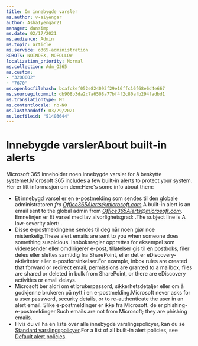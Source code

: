 ```yaml
---
title: Om innebygde varsler
ms.author: v-aiyengar
author: AshaIyengar21
manager: dansimp
ms.date: 02/17/2021
ms.audience: Admin
ms.topic: article
ms.service: o365-administration
ROBOTS: NOINDEX, NOFOLLOW
localization_priority: Normal
ms.collection: Adm_O365
ms.custom:
- "3200002"
- "7670"
ms.openlocfilehash: bcafc8ef052e824093f29e16ffc16f68e6d4e667
ms.sourcegitcommit: db908b3da2c7a6508a77bf4f2c80afb294fadbd1
ms.translationtype: MT
ms.contentlocale: nb-NO
ms.lasthandoff: 03/29/2021
ms.locfileid: "51403644"
---
```

# <a name="about-built-in-alerts"></a><span data-ttu-id="b5988-102">Innebygde varsler</span><span class="sxs-lookup"><span data-stu-id="b5988-102">About built-in alerts</span></span>

<span data-ttu-id="b5988-103">Microsoft 365 inneholder noen innebygde varsler for å beskytte systemet.</span><span class="sxs-lookup"><span data-stu-id="b5988-103">Microsoft 365 includes a few built-in alerts to protect your system.</span></span> <span data-ttu-id="b5988-104">Her er litt informasjon om dem:</span><span class="sxs-lookup"><span data-stu-id="b5988-104">Here's some info about them:</span></span>

- <span data-ttu-id="b5988-105">Et innebygd varsel er en e-postmelding som sendes til den globale administratoren *fra Office365Alerts@microsoft.com*.</span><span class="sxs-lookup"><span data-stu-id="b5988-105">A built-in alert is an email sent to the global admin from *Office365Alerts@microsoft.com*.</span></span> <span data-ttu-id="b5988-106">Emnelinjen er Et varsel med lav alvorlighetsgrad: <name of alert policy> .</span><span class="sxs-lookup"><span data-stu-id="b5988-106">The subject line is A low-severity alert: <name of alert policy>.</span></span>
- <span data-ttu-id="b5988-107">Disse e-postmeldingene sendes til deg når noen gjør noe mistenkelig.</span><span class="sxs-lookup"><span data-stu-id="b5988-107">These alert emails are sent to you when someone does something suspicious.</span></span> <span data-ttu-id="b5988-108">Innboksregler opprettes for eksempel som videresender eller omdirigerer e-post, tillatelser gis til en postboks, filer deles eller slettes samtidig fra SharePoint, eller det er eDiscovery-aktiviteter eller e-postforsinkelser.</span><span class="sxs-lookup"><span data-stu-id="b5988-108">For example, inbox rules are created that forward or redirect email, permissions are granted to a mailbox, files are shared or deleted in bulk from SharePoint, or there are eDiscovery activities or email delays.</span></span>
- <span data-ttu-id="b5988-109">Microsoft ber aldri om et brukerpassord, sikkerhetsdetaljer eller om å godkjenne brukeren på nytt i en e-postmelding.</span><span class="sxs-lookup"><span data-stu-id="b5988-109">Microsoft never asks for a user password, security details, or to re-authenticate the user in an alert email.</span></span> <span data-ttu-id="b5988-110">Slike e-postmeldinger er ikke fra Microsoft. de er phishing-e-postmeldinger.</span><span class="sxs-lookup"><span data-stu-id="b5988-110">Such emails are not from Microsoft; they are phishing emails.</span></span>
- <span data-ttu-id="b5988-111">Hvis du vil ha en liste over alle innebygde varslingspolicyer, kan du se [Standard varslingspolicyer](https://go.microsoft.com/fwlink/?linkid=2103170).</span><span class="sxs-lookup"><span data-stu-id="b5988-111">For a list of all built-in alert policies, see [Default alert policies](https://go.microsoft.com/fwlink/?linkid=2103170).</span></span>